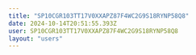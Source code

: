 ```yaml
---
title: "SP10CGR103TT17V0XXAPZ87F4WC2G9S18RYNP58Q8"
date: 2024-10-14T20:51:55.393Z
user: SP10CGR103TT17V0XXAPZ87F4WC2G9S18RYNP58Q8
layout: "users"
---
```

    